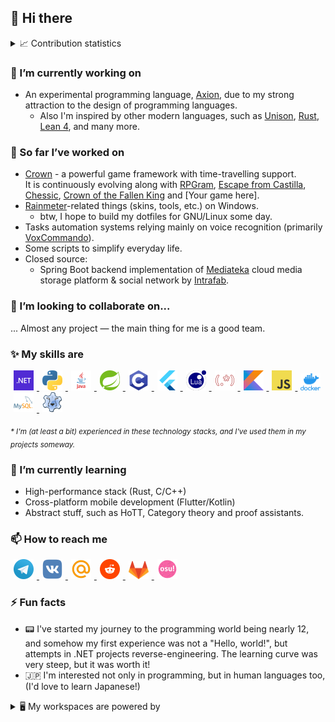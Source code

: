 ## 👋 Hi there

<details>
     <summary>📈 Contribution statistics</summary>
     <table>
          <tr>
              <td><img src="https://github-readme-stats-f1uctus.vercel.app/api?username=F1uctus&theme=vue&show_icons=true&include_all_commits=true&hide_border=true&hide_title=true" /></td>
              <td><img src="https://github-readme-stats-f1uctus.vercel.app/api/top-langs/?username=F1uctus&theme=vue&hide_border=true&layout=compact" /></td>
          </tr>
     </table>
     <img width="1024" src="https://github-profile-trophy.vercel.app/?username=f1uctus&theme=onedark&no-bg=true&no-frame=true&margin-w=15&margin-h=15&column=7" />
     <img src="https://cr-skills-chart-widget.azurewebsites.net/api/api?username=F1uctus" />
</details>

### 🔭 I’m currently working on
* An experimental programming language, [Axion](https://github.com/F1uctus/Axion), due to my strong attraction to the design of programming languages.
  * Also I'm inspired by other modern languages, such as [Unison](https://www.unison-lang.org), [Rust](https://www.rust-lang.org), [Lean 4](https://github.com/leanprover/lean4), and many more.

### 🎯 So far I’ve worked on
* [Crown](https://github.com/F1uctus/crown) - a powerful game framework with time-travelling support.
  <br>It is continuously evolving along with [RPGram](https://github.com/Zemllia/RPGram), [Escape from Castilla](https://github.com/F1uctus/escape-from-castilla), [Chessic](https://gitlab.com/F1uctus/Chessic), [Crown of the Fallen King](https://github.com/F1uctus/cotfk) and [Your game here].
* [Rainmeter](https://rainmeter.net)-related things (skins, tools, etc.) on Windows.
  * btw, I hope to build my dotfiles for GNU/Linux some day.
* Tasks automation systems relying mainly on voice recognition (primarily [VoxCommando](http://voxcommando.com/home/)).
* Some scripts to simplify everyday life.
* Closed source:
  * Spring Boot backend implementation of [Mediateka](https://media.infbdev.tech) cloud media storage platform & social network by [Intrafab](https://intrafab.tech).

### 👯 I’m looking to collaborate on...
... Almost any project — the main thing for me is a good team.

### ✨ My skills are

<p float="left">
  <a href="https://www.google.com/search?q=.NET">
    <img width="32" hspace="5" src="https://github.com/F1uctus/F1uctus/blob/master/images/dotnet.png" />
  </a>
  <a href="https://www.google.com/search?q=Python">
    <img width="32" hspace="5" src="https://github.com/F1uctus/F1uctus/blob/master/images/python.png" />
  </a>
  <a href="https://www.google.com/search?q=Java">
    <img width="32" hspace="5" src="https://github.com/F1uctus/F1uctus/blob/master/images/java.png" />
  </a>
  <a href="https://www.google.com/search?q=Spring+Framework">
    <img width="32" hspace="5" src="https://github.com/F1uctus/F1uctus/blob/master/images/spring.svg" />
  </a>
  <a href="https://www.google.com/search?q=C+programming+language">
    <img width="32" hspace="5" src="https://github.com/F1uctus/F1uctus/blob/master/images/c.png" />
  </a>
  <a href="https://www.google.com/search?q=Flutter">
    <img width="32" hspace="5" src="https://github.com/F1uctus/F1uctus/blob/master/images/flutter.svg" />
  </a>
  <a href="https://www.google.com/search?q=Lua">
    <img width="32" hspace="5" src="https://github.com/F1uctus/F1uctus/blob/master/images/lua.svg" />
  </a>
  <a href="https://www.google.com/search?q=Regular+Expressions">
    <img width="32" hspace="5" src="https://github.com/F1uctus/F1uctus/blob/master/images/regex.png" />
  </a>
  <a href="https://www.google.com/search?q=Kotlin">
    <img width="32" hspace="5" src="https://github.com/F1uctus/F1uctus/blob/master/images/kotlin.png" />
  </a>
  <a href="https://www.google.com/search?q=JavaScript">
    <img width="32" hspace="5" src="https://github.com/F1uctus/F1uctus/blob/master/images/js.png" />
  </a>
  <a href="https://www.google.com/search?q=Docker">
    <img width="32" hspace="5" src="https://github.com/F1uctus/F1uctus/blob/master/images/docker.webp" />
  </a>
  <a href="https://www.google.com/search?q=MySQL">
    <img width="32" hspace="5" src="https://github.com/F1uctus/F1uctus/blob/master/images/mysql.png" />
  </a>
  <a href="https://www.google.com/search?q=Lazarus">
    <img width="32" hspace="5" src="https://github.com/F1uctus/F1uctus/blob/master/images/lazarus.png" />
  </a>
</p>

<sub><i>* I'm (at least a bit) experienced in these technology stacks, and I've used them in my projects someway.</i></sub>

### 🌱 I’m currently learning
- High-performance stack (Rust, C/C++)
- Cross-platform mobile development (Flutter/Kotlin)
- Abstract stuff, such as HoTT, Category theory and proof assistants.

### 📫 How to reach me

<p float="left">
  <a href="https://t.me/F1uctus">
    <img width="32" hspace="5" src="https://github.com/F1uctus/F1uctus/blob/master/images/social/telegram.png" />
  </a>
  <a href="https://vk.com/F1uctus"> 
    <img width="32" hspace="5" src="https://github.com/F1uctus/F1uctus/blob/master/images/social/vk.svg" /> 
  </a>
  <a href="mailto:ilya.i.nikitin@proton.me">
    <img width="32" hspace="5" src="https://github.com/F1uctus/F1uctus/blob/master/images/social/mail.ru.png" /> 
  </a>
  <a href="https://reddit.com/u/F1uctus">
    <img width="32" hspace="5" src="https://github.com/F1uctus/F1uctus/blob/master/images/social/reddit.png" /> 
  </a>
  <a href="https://gitlab.com/F1uctus">
    <img width="32" hspace="5" src="https://github.com/F1uctus/F1uctus/blob/master/images/social/gitlab.svg" /> 
  </a>
  <a href="https://osu.ppy.sh/users/F1uctus">
    <img width="32" hspace="5" src="https://github.com/F1uctus/F1uctus/blob/master/images/social/osu!.png" />
  </a>
</p>

### ⚡ Fun facts
- 📟 I've started my journey to the programming world being nearly 12, and somehow my first experience was not a "Hello, world!",
but attempts in .NET projects reverse-engineering. The learning curve was very steep, but it was worth it!
- 🇯🇵 I'm interested not only in programming, but in human languages too, (I'd love to learn Japanese!)

<details>
    <summary>
         🖥️ My workspaces are powered by
    </summary>
    <ul>
         <li>Windows</li>
         <ul>
              <li>11 Insider Preview [Dev ring]</li>
         </ul>
    </ul>
    <ul>
         <li>Unix</li>
         <ul>
              <li>NixOS</li>
              <li>Arch Linux [Windows Subsystem for Linux]</li>
              <li>macOS 12.0.1 [Hackintosh]</li>
              <li>Android 11.0 [Termux]</li>
         </ul>
    </ul>
</details>
